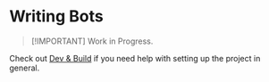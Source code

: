 # Writing Bots
> [!IMPORTANT] Work in Progress.


Check out [Dev & Build](dev-and-build.md) if you need help with setting up the project in general.
